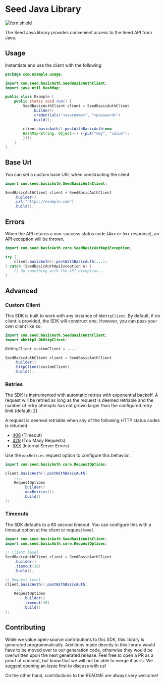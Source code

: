 # Seed Java Library

[![fern shield](https://img.shields.io/badge/%F0%9F%8C%BF-Built%20with%20Fern-brightgreen)](https://buildwithfern.com?utm_source=github&utm_medium=github&utm_campaign=readme&utm_source=Seed%2FJava)

The Seed Java library provides convenient access to the Seed API from Java.

## Usage

Instantiate and use the client with the following:

```java
package com.example.usage;

import com.seed.basicAuth.SeedBasicAuthClient;
import java.util.HashMap;

public class Example {
    public static void run() {
        SeedBasicAuthClient client = SeedBasicAuthClient
            .builder()
            .credentials("<username>", "<password>")
            .build();

        client.basicAuth().postWithBasicAuth(new 
        HashMap<String, Object>() {{put("key", "value");
        }});
    }
}
```

## Base Url

You can set a custom base URL when constructing the client.

```java
import com.seed.basicAuth.SeedBasicAuthClient;

SeedBasicAuthClient client = SeedBasicAuthClient
    .builder()
    .url("https://example.com")
    .build();
```

## Errors

When the API returns a non-success status code (4xx or 5xx response), an API exception will be thrown.

```java
import com.seed.basicAuth.core.SeedBasicAuthApiException;

try {
    client.basicAuth().postWithBasicAuth(...);
} catch (SeedBasicAuthApiException e) {
    // Do something with the API exception...
}
```

## Advanced

### Custom Client

This SDK is built to work with any instance of `OkHttpClient`. By default, if no client is provided, the SDK will construct one. 
However, you can pass your own client like so:

```java
import com.seed.basicAuth.SeedBasicAuthClient;
import okhttp3.OkHttpClient;

OkHttpClient customClient = ...;

SeedBasicAuthClient client = SeedBasicAuthClient
    .builder()
    .httpClient(customClient)
    .build();
```

### Retries

The SDK is instrumented with automatic retries with exponential backoff. A request will be retried as long
as the request is deemed retriable and the number of retry attempts has not grown larger than the configured
retry limit (default: 2).

A request is deemed retriable when any of the following HTTP status codes is returned:

- [408](https://developer.mozilla.org/en-US/docs/Web/HTTP/Status/408) (Timeout)
- [429](https://developer.mozilla.org/en-US/docs/Web/HTTP/Status/429) (Too Many Requests)
- [5XX](https://developer.mozilla.org/en-US/docs/Web/HTTP/Status/500) (Internal Server Errors)

Use the `maxRetries` request option to configure this behavior.

```java
import com.seed.basicAuth.core.RequestOptions;

client.basicAuth().postWithBasicAuth(
    ...,
    RequestOptions
        .builder()
        .maxRetries(1)
        .build()
);
```

### Timeouts

The SDK defaults to a 60 second timeout. You can configure this with a timeout option at the client or request level.

```java
import com.seed.basicAuth.SeedBasicAuthClient;
import com.seed.basicAuth.core.RequestOptions;

// Client level
SeedBasicAuthClient client = SeedBasicAuthClient
    .builder()
    .tiemout(10)
    .build();

// Request level
client.basicAuth().postWithBasicAuth(
    ...,
    RequestOptions
        .builder()
        .timeout(10)
        .build()
);
```

## Contributing

While we value open-source contributions to this SDK, this library is generated programmatically.
Additions made directly to this library would have to be moved over to our generation code,
otherwise they would be overwritten upon the next generated release. Feel free to open a PR as
a proof of concept, but know that we will not be able to merge it as-is. We suggest opening
an issue first to discuss with us!

On the other hand, contributions to the README are always very welcome!